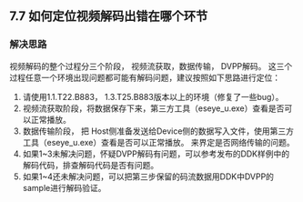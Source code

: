 ## 7.7 如何定位视频解码出错在哪个环节
### 解决思路
视频解码的整个过程分三个阶段， 视频流获取，数据传输， DVPP解码。 这三个过程任意一个环境出现问题都可能有解码问题，建议按照如下思路进行定位：
1. 请使用1.1.T22.B883， 1.3.T25.B883版本以上的环境（修复了一些bug）。
2. 视频流获取阶段，将数据保存下来，第三方工具（eseye_u.exe）查看是否可以正常播放。
3. 数据传输阶段， 把 Host侧准备发送给Device侧的数据写入文件，使用第三方工具（eseye_u.exe）查看是否可以正常播放。 来界定是否网络传输的问题。
4. 如果1~3未解决问题，怀疑DVPP解码有问题，可以参考发布的DDK样例中的解码代码，排查解码代码是否有问题。
5. 如果1~4还未解决问题，可以把第三步保留的码流数据用DDK中DVPP的sample进行解码验证。
